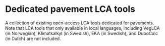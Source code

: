 # Dedicated pavement LCA tools
A collection of existing open-access LCA tools dedicated for pavements.
Note that LCA tools that only available in local languages, including VegLCA (in Norwegian), Klimatkalkyl (in Swedish), EKA (in Swedish), and DuboCalc (in Dutch) are not included.
